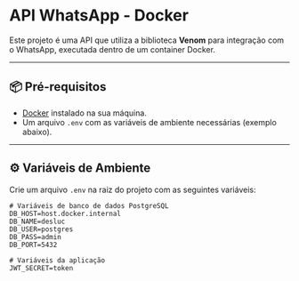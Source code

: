 # API WhatsApp - Docker

Este projeto é uma API que utiliza a biblioteca **Venom** para integração com o WhatsApp, executada dentro de um container Docker.

---

## 📦 Pré-requisitos

- [Docker](https://www.docker.com/) instalado na sua máquina.
- Um arquivo `.env` com as variáveis de ambiente necessárias (exemplo abaixo).

---

## ⚙️ Variáveis de Ambiente

Crie um arquivo `.env` na raiz do projeto com as seguintes variáveis:

```env
# Variáveis de banco de dados PostgreSQL
DB_HOST=host.docker.internal
DB_NAME=desluc
DB_USER=postgres
DB_PASS=admin
DB_PORT=5432

# Variáveis da aplicação
JWT_SECRET=token
